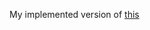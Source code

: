 My implemented version of [this](https://github.com/skyzh/type-exercise-in-rust/blob/master/expr-common/src/array/string_array.rs)